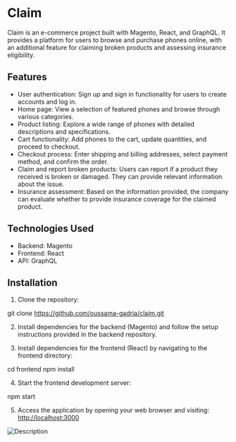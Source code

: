 

# Claim

Claim is an e-commerce project built with Magento, React, and GraphQL. It provides a platform for users to browse and purchase phones online, with an additional feature for claiming broken products and assessing insurance eligibility.

## Features

- User authentication: Sign up and sign in functionality for users to create accounts and log in.
- Home page: View a selection of featured phones and browse through various categories.
- Product listing: Explore a wide range of phones with detailed descriptions and specifications.
- Cart functionality: Add phones to the cart, update quantities, and proceed to checkout.
- Checkout process: Enter shipping and billing addresses, select payment method, and confirm the order.
- Claim and report broken products: Users can report if a product they received is broken or damaged. They can provide relevant information about the issue.
- Insurance assessment: Based on the information provided, the company can evaluate whether to provide insurance coverage for the claimed product.

## Technologies Used

- Backend: Magento
- Frontend: React
- API: GraphQL

## Installation

1. Clone the repository:

git clone https://github.com/oussama-gadria/claim.git

2. Install dependencies for the backend (Magento) and follow the setup instructions provided in the backend repository.

3. Install dependencies for the frontend (React) by navigating to the frontend directory:
   
cd frontend
npm install

4. Start the frontend development server:
   
npm start

5. Access the application by opening your web browser and visiting: [http://localhost:3000](http://localhost:3000)


![Description]([image_path](https://img.freepik.com/free-vector/abstract-coming-soon-halftone-style-background-design_1017-27282.jpg?w=2000)https://img.freepik.com/free-vector/abstract-coming-soon-halftone-style-background-design_1017-27282.jpg?w=2000)
